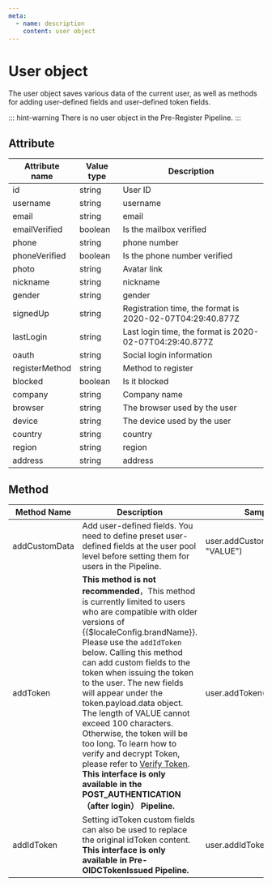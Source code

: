 ```yaml
---
meta:
  - name: description
    content: user object
---
```


# User object

<LastUpdated/>


The user object saves various data of the current user, as well as methods for adding user-defined fields and user-defined token fields.

::: hint-warning
There is no user object in the Pre-Register Pipeline.
:::

## Attribute

| Attribute name        | Value type  | Description                                          |
| -------------- | ------- | --------------------------------------------- |
| id             | string  | User ID                                       |
| username       | string  | username                                        |
| email          | string  | email                                          |
| emailVerified  | boolean | Is the mailbox verified                                |
| phone          | string  | phone number                                        |
| phoneVerified  | boolean | Is the phone number verified                              |
| photo          | string  | Avatar link                                      |
| nickname       | string  | nickname                                          |
| gender         | string  | gender                                          |
| signedUp       | string  | Registration time, the format is 2020-02-07T04:29:40.877Z     |
| lastLogin      | string  | Last login time, the format is 2020-02-07T04:29:40.877Z |
| oauth          | string  | Social login information                                |
| registerMethod | string  | Method to register                                      |
| blocked        | boolean | Is it blocked                                 |
| company        | string  | Company name                                        |
| browser        | string  | The browser used by the user                                    |
| device         | string  | The device used by the user                                     |
| country        | string  | country                                         |
| region         | string  | region                                          |
| address        | string  | address                                          |

## Method

| Method Name        | Description                                                                                                                                                                                                                                                                                                                                                                                | Sample code                           |
| ------------- | ----------------------------------------------------------------------------------------------------------------------------------------------------------------------------------------------------------------------------------------------------------------------------------------------------------------------------------------------------------------------------------- | ---------------------------------- |
| addCustomData | Add user-defined fields. You need to define preset user-defined fields at the user pool level before setting them for users in the Pipeline.                                                                                                                                                                                                                                                                                  | user.addCustomData("KEY", "VALUE") |
| addToken      | **This method is not recommended**，This method is currently limited to users who are compatible with older versions of  {{$localeConfig.brandName}}. Please use the  `addIdToken` below. Calling this method can add custom fields to the token when issuing the token to the user. The new fields will appear under the token.payload.data object. The length of VALUE cannot exceed 100 characters. Otherwise, the token will be too long. To learn how to verify and decrypt Token, please refer to [Verify Token](/user/token.md). **This interface is only available in the POST_AUTHENTICATION（after login） Pipeline.** | user.addToken('KEY', 'VALUE')      |
| addIdToken    | Setting idToken custom fields can also be used to replace the original idToken content. **This interface is only available in Pre-OIDCTokenIssued Pipeline.**                                                                                                                                                                                                                                                                      | user.addIdToken("KEY","VALUE")     |
